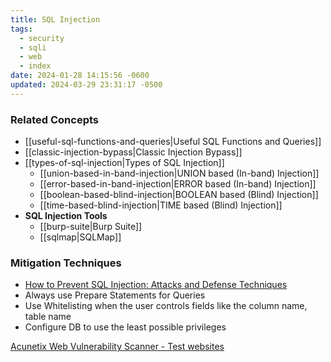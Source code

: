 ```yaml
---
title: SQL Injection
tags:
  - security
  - sqli
  - web
  - index
date: 2024-01-28 14:15:56 -0600
updated: 2024-03-29 23:31:17 -0500
---
```


### Related Concepts

* [[useful-sql-functions-and-queries|Useful SQL Functions and Queries]]
* [[classic-injection-bypass|Classic Injection Bypass]]
* [[types-of-sql-injection|Types of SQL Injection]]
	* [[union-based-in-band-injection|UNION based (In-band) Injection]]
	* [[error-based-in-band-injection|ERROR based (In-band) Injection]]
	* [[boolean-based-blind-injection|BOOLEAN based (Blind) Injection]]
	* [[time-based-blind-injection|TIME based (Blind) Injection]]
* **SQL Injection Tools**
	* [[burp-suite|Burp Suite]]
	* [[sqlmap|SQLMap]]

### Mitigation Techniques

* [How to Prevent SQL Injection: Attacks and Defense Techniques](https://www.ptsecurity.com/ww-en/analytics/knowledge-base/how-to-prevent-sql-injection-attacks/)
* Always use Prepare Statements for Queries
* Use Whitelisting when the user controls fields like the column name, table name
* Configure DB to use the least possible privileges

[Acunetix Web Vulnerability Scanner - Test websites](http://www.vulnweb.com/)
